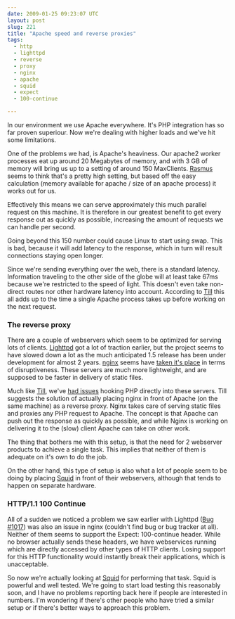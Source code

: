 ```yaml
---
date: 2009-01-25 09:23:07 UTC
layout: post
slug: 221
title: "Apache speed and reverse proxies"
tags:
  - http
  - lighttpd
  - reverse
  - proxy
  - nginx
  - apache
  - squid
  - expect
  - 100-continue

---
```

<p>In our environment we use Apache everywhere. It's PHP integration has so far proven superiour. Now we're dealing with higher loads and we've hit some limitations.</p>

<p>One of the problems we had, is Apache's heaviness. Our apache2 worker processes eat up around 20 Megabytes of memory, and with 3 GB of memory will bring us up to a setting of around 150 MaxClients. <a href="http://pooteeweet.org/public/maxclients.txt">Rasmus</a> seems to think that's a pretty high setting, but based off the easy calculation (memory available for apache / size of an apache process) it works out for us.</p>

<p>Effectively this means we can serve approximately this much parallel request on this machine. It is therefore in our greatest benefit to get every response out as quickly as possible, increasing the amount of requests we can handle per second.</p>

<p>Going beyond this 150 number could cause Linux to start using swap. This is bad, because it will add latency to the response, which in turn will result connections staying open longer.</p>

<p>Since we're sending everything over the web, there is a standard latency. Information traveling to the other side of the globe will at least take 67ms because we're restricted to the speed of light. This doesn't even take non-direct routes nor other hardware latency into account. According to <a href="http://till.vox.com/library/post/zendframework-performance.html">Till</a> this all adds up to the time a single Apache process takes up before working on the next request.</p>

<h3>The reverse proxy</h3>

<p>There are a couple of webservers which seem to be optimized for serving lots of clients. <a href="http://www.lighttpd.net/">Lighttpd</a> got a lot of traction earlier, but the project seems to have slowed down a lot as the much anticipated 1.5 release has been under development for almost 2 years. <a href="http://nginx.net/">nginx</a> seems have <a href="http://news.netcraft.com/archives/web_server_survey.html">taken it's place</a> in terms of disruptiveness. These servers are much more lightweight, and are supposed to be faster in delivery of static files.</p>

<p>Much like <a href="http://till.vox.com/library/post/zendframework-performance.html">Till</a>, we've <a href="http://evertpot.com/201">had issues</a> hooking PHP directly into these servers. Till suggests the solution of actually placing nginx in front of Apache (on the same machine) as a reverse proxy. Nginx takes care of serving static files and proxies any PHP request to Apache. The concept is that Apache can push out the response as quickly as possible, and while Nginx is working on delivering it to the (slow) client Apache can take on other work.</p>

<p>The thing that bothers me with this setup, is that the need for 2 webserver products to achieve a single task. This implies that neither of them is adequate on it's own to do the job.</p>

<p>On the other hand, this type of setup is also what a lot of people seem to be doing by placing <a href="http://www.squid-cache.org/">Squid</a> in front of their webservers, although that tends to happen on separate hardware.</p>

<h3>HTTP/1.1 100 Continue</h3>

<p>All of a sudden we noticed a problem we saw earlier with Lighttpd (<a href="http://redmine.lighttpd.net/issues/show/1017">Bug #1017</a>) was also an issue in nginx (couldn't find bug or bug tracker at all). Neither of them seems to support the Expect: 100-continue header. While no browser actually sends these headers, we have webservices running which are directly accessed by other types of HTTP clients. Losing support for this HTTP functionality would instantly break their applications, which is unacceptable.</p>

<p>So now we're actually looking at <a href="http://www.squid-cache.org/">Squid</a> for performing that task. Squid is powerful and well tested. We're going to start load testing this reasonably soon, and I have no problems reporting back here if people are interested in numbers. I'm wondering if there's other people who have tried a similar setup or if there's better ways to approach this problem.</p>

